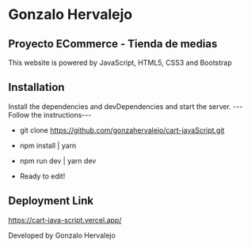 # Gonzalo Hervalejo
## Proyecto ECommerce - Tienda de medias
This website is powered by JavaScript, HTML5, CSS3 and Bootstrap 

## Installation
Install the dependencies and devDependencies and start the server.
---Follow the instructions--- 

- git clone https://github.com/gonzahervalejo/cart-javaScript.git

- npm install | yarn 

- npm run dev | yarn dev 

- Ready to edit!

## Deployment Link
https://cart-java-script.vercel.app/
 
 Developed by Gonzalo Hervalejo
